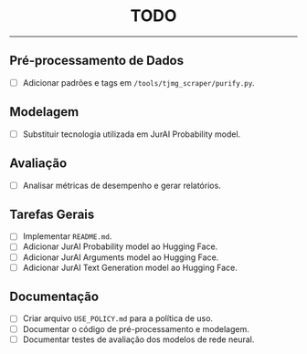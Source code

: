 <h1 align="center">TODO</h1>

---

## Pré-processamento de Dados
- [ ] Adicionar padrões e tags em `/tools/tjmg_scraper/purify.py`.

## Modelagem
- [ ] Substituir tecnologia utilizada em JurAI Probability model.

## Avaliação
- [ ] Analisar métricas de desempenho e gerar relatórios.

## Tarefas Gerais
- [ ] Implementar `README.md`.
- [ ] Adicionar JurAI Probability model ao Hugging Face.
- [ ] Adicionar JurAI Arguments model ao Hugging Face.
- [ ] Adicionar JurAI Text Generation model ao Hugging Face.

## Documentação
- [ ] Criar arquivo `USE_POLICY.md` para a política de uso.
- [ ] Documentar o código de pré-processamento e modelagem.
- [ ] Documentar testes de avaliação dos modelos de rede neural.
